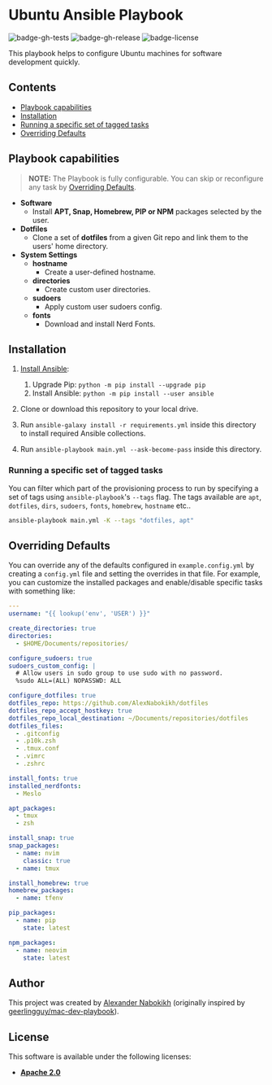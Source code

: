 # Ubuntu Ansible Playbook

![badge-gh-tests]
![badge-gh-release]
![badge-license]

This playbook helps to configure Ubuntu machines for software development quickly.

## Contents

- [Playbook capabilities](#playbook-capabilities)
- [Installation](#installation)
- [Running a specific set of tagged tasks](#running-a-specific-set-of-tagged-tasks)
- [Overriding Defaults](#overriding-defaults)

## Playbook capabilities

> **NOTE:** The Playbook is fully configurable. You can skip or reconfigure any task by [Overriding Defaults](#overriding-defaults).

- **Software**
  - Install **APT, Snap, Homebrew, PIP or NPM** packages selected by the user.
- **Dotfiles**
  - Clone a set of **dotfiles** from a given Git repo and link them to the users' home directory.
- **System Settings**
  - **hostname**
    - Create a user-defined hostname.
  - **directories**
    - Create custom user directories.
  - **sudoers**
    - Apply custom user sudoers config.
  - **fonts**
    - Download and install Nerd Fonts.

## Installation

1. [Install Ansible](https://docs.ansible.com/ansible/latest/installation_guide/index.html):

   1. Upgrade Pip: `python -m pip install --upgrade pip`
   2. Install Ansible: `python -m pip install --user ansible`

2. Clone or download this repository to your local drive.
3. Run `ansible-galaxy install -r requirements.yml` inside this directory to install required Ansible collections.
4. Run `ansible-playbook main.yml --ask-become-pass` inside this directory.

### Running a specific set of tagged tasks

You can filter which part of the provisioning process to run by specifying a set of tags using `ansible-playbook`'s `--tags` flag. The tags available are `apt`, `dotfiles`, `dirs`, `sudoers`, `fonts`, `homebrew`, `hostname` etc..

```sh
ansible-playbook main.yml -K --tags "dotfiles, apt"
```

## Overriding Defaults

You can override any of the defaults configured in `example.config.yml` by creating a `config.yml` file and setting the overrides in that file. For example, you can customize the installed packages and enable/disable specific tasks with something like:

```yaml
---
username: "{{ lookup('env', 'USER') }}"

create_directories: true
directories:
  - $HOME/Documents/repositories/

configure_sudoers: true
sudoers_custom_config: |
  # Allow users in sudo group to use sudo with no password.
  %sudo ALL=(ALL) NOPASSWD: ALL

configure_dotfiles: true
dotfiles_repo: https://github.com/AlexNabokikh/dotfiles
dotfiles_repo_accept_hostkey: true
dotfiles_repo_local_destination: ~/Documents/repositories/dotfiles
dotfiles_files:
  - .gitconfig
  - .p10k.zsh
  - .tmux.conf
  - .vimrc
  - .zshrc

install_fonts: true
installed_nerdfonts:
  - Meslo

apt_packages:
  - tmux
  - zsh

install_snap: true
snap_packages:
  - name: nvim
    classic: true
  - name: tmux

install_homebrew: true
homebrew_packages:
  - name: tfenv

pip_packages:
  - name: pip
    state: latest

npm_packages:
  - name: neovim
    state: latest
```

## Author

This project was created by [Alexander Nabokikh](https://www.linkedin.com/in/nabokih/) (originally inspired by [geerlingguy/mac-dev-playbook](https://github.com/geerlingguy/mac-dev-playbook)).

## License

This software is available under the following licenses:

- **[Apache 2.0](https://github.com/AlexNabokikh/mac-playbook/blob/master/LICENSE)**

[badge-gh-tests]: https://github.com/AlexNabokikh/ubuntu-playbook/actions/workflows/ci.yml/badge.svg
[badge-gh-release]: https://github.com/AlexNabokikh/ubuntu-playbook/actions/workflows/release.yml/badge.svg
[badge-license]: https://img.shields.io/badge/License-Apache%202.0-informational
